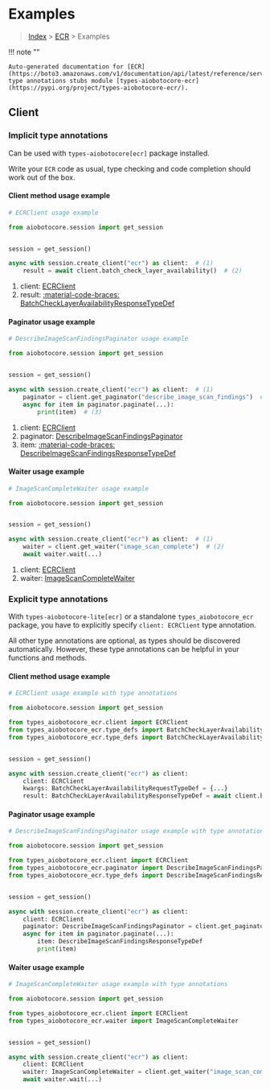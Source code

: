 # Examples

> [Index](../README.md) > [ECR](./README.md) > Examples

!!! note ""

    Auto-generated documentation for [ECR](https://boto3.amazonaws.com/v1/documentation/api/latest/reference/services/ecr.html#ecr)
    type annotations stubs module [types-aiobotocore-ecr](https://pypi.org/project/types-aiobotocore-ecr/).

## Client

### Implicit type annotations

Can be used with `types-aiobotocore[ecr]` package installed.

Write your `ECR` code as usual,
type checking and code completion should work out of the box.



#### Client method usage example

```python
# ECRClient usage example

from aiobotocore.session import get_session


session = get_session()

async with session.create_client("ecr") as client:  # (1)
    result = await client.batch_check_layer_availability()  # (2)
```

1. client: [ECRClient](./client.md)
2. result: [:material-code-braces: BatchCheckLayerAvailabilityResponseTypeDef](./type_defs.md#batchchecklayeravailabilityresponsetypedef)



#### Paginator usage example

```python
# DescribeImageScanFindingsPaginator usage example

from aiobotocore.session import get_session


session = get_session()

async with session.create_client("ecr") as client:  # (1)
    paginator = client.get_paginator("describe_image_scan_findings")  # (2)
    async for item in paginator.paginate(...):
        print(item)  # (3)
```

1. client: [ECRClient](./client.md)
2. paginator: [DescribeImageScanFindingsPaginator](./paginators.md#describeimagescanfindingspaginator)
3. item: [:material-code-braces: DescribeImageScanFindingsResponseTypeDef](./type_defs.md#describeimagescanfindingsresponsetypedef)



#### Waiter usage example

```python
# ImageScanCompleteWaiter usage example

from aiobotocore.session import get_session


session = get_session()

async with session.create_client("ecr") as client:  # (1)
    waiter = client.get_waiter("image_scan_complete")  # (2)
    await waiter.wait(...)
```

1. client: [ECRClient](./client.md)
2. waiter: [ImageScanCompleteWaiter](./waiters.md#imagescancompletewaiter)


### Explicit type annotations

With `types-aiobotocore-lite[ecr]`
or a standalone `types_aiobotocore_ecr` package, you have to explicitly specify
`client: ECRClient` type annotation.

All other type annotations are optional, as types should be discovered automatically.
However, these type annotations can be helpful in your functions and methods.


#### Client method usage example

```python
# ECRClient usage example with type annotations

from aiobotocore.session import get_session

from types_aiobotocore_ecr.client import ECRClient
from types_aiobotocore_ecr.type_defs import BatchCheckLayerAvailabilityResponseTypeDef
from types_aiobotocore_ecr.type_defs import BatchCheckLayerAvailabilityRequestTypeDef


session = get_session()

async with session.create_client("ecr") as client:
    client: ECRClient
    kwargs: BatchCheckLayerAvailabilityRequestTypeDef = {...}
    result: BatchCheckLayerAvailabilityResponseTypeDef = await client.batch_check_layer_availability(**kwargs)
```



#### Paginator usage example

```python
# DescribeImageScanFindingsPaginator usage example with type annotations

from aiobotocore.session import get_session

from types_aiobotocore_ecr.client import ECRClient
from types_aiobotocore_ecr.paginator import DescribeImageScanFindingsPaginator
from types_aiobotocore_ecr.type_defs import DescribeImageScanFindingsResponseTypeDef


session = get_session()

async with session.create_client("ecr") as client:
    client: ECRClient
    paginator: DescribeImageScanFindingsPaginator = client.get_paginator("describe_image_scan_findings")
    async for item in paginator.paginate(...):
        item: DescribeImageScanFindingsResponseTypeDef
        print(item)
```



#### Waiter usage example

```python
# ImageScanCompleteWaiter usage example with type annotations

from aiobotocore.session import get_session

from types_aiobotocore_ecr.client import ECRClient
from types_aiobotocore_ecr.waiter import ImageScanCompleteWaiter


session = get_session()

async with session.create_client("ecr") as client:
    client: ECRClient
    waiter: ImageScanCompleteWaiter = client.get_waiter("image_scan_complete")
    await waiter.wait(...)
```
